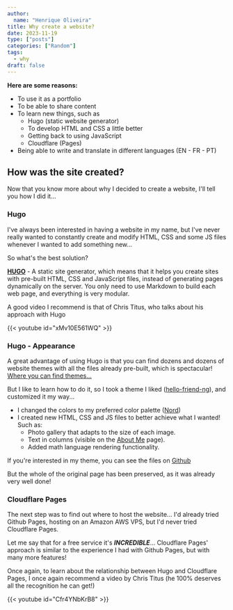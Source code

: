```yaml
---
author: 
  name: "Henrique Oliveira"
title: Why create a website?
date: 2023-11-19
type: ["posts"]
categories: ["Random"]
tags:
  - why
draft: false
---
```

**Here are some reasons:**
- To use it as a portfolio
- To be able to share content
- To learn new things, such as
  - Hugo (static website generator)
  - To develop HTML and CSS a little better
  - Getting back to using JavaScript
  - Cloudflare (Pages)
- Being able to write and translate in different languages (EN - FR - PT)

## How was the site created?
Now that you know more about why I decided to create a website, I'll tell you how I did it...

### Hugo

I've always been interested in having a website in my name, but I've never really wanted to constantly create and modify HTML, CSS and some JS files whenever I wanted to add something new...

So what's the best solution?

[**HUGO**](https://gohugo.io/) - A static site generator, which means that it helps you create sites with pre-built HTML, CSS and JavaScript files, instead of generating pages dynamically on the server. You only need to use Markdown to build each web page, and everything is very modular.

A good video I recommend is that of Chris Titus, who talks about his approach with Hugo

{{< youtube id="xMv10E561WQ" >}}

### Hugo - Appearance

A great advantage of using Hugo is that you can find dozens and dozens of website themes with all the files already pre-built, which is spectacular! [Where you can find themes...](https://themes.gohugo.io/)

But I like to learn how to do it, so I took a theme I liked ([hello-friend-ng](https://themes.gohugo.io/themes/hugo-theme-hello-friend-ng/)), and customized it my way...

- I changed the colors to my preferred color palette ([Nord](https://www.nordtheme.com/))
- I created new HTML, CSS and JS files to better achieve what I wanted! Such as:
  - Photo gallery that adapts to the size of each image.
  - Text in columns (visible on the [About Me](/about/) page).
  - Added math language rendering functionality.

If you're interested in my theme, you can see the files on [Github](https://github.com/M0streng0/website)

But the whole of the original page has been preserved, as it was already very well done!

### Cloudflare Pages

The next step was to find out where to host the website... I'd already tried Github Pages, hosting on an Amazon AWS VPS, but I'd never tried Cloudflare Pages.

Let me say that for a free service it's _**INCREDIBLE**_... Cloudflare Pages' approach is similar to the experience I had with Github Pages, but with many more features!

Once again, to learn about the relationship between Hugo and Cloudflare Pages, I once again recommend a video by Chris Titus (he 100% deserves all the recognition he can get!)

{{< youtube id="Cfr4YNbKrB8" >}}